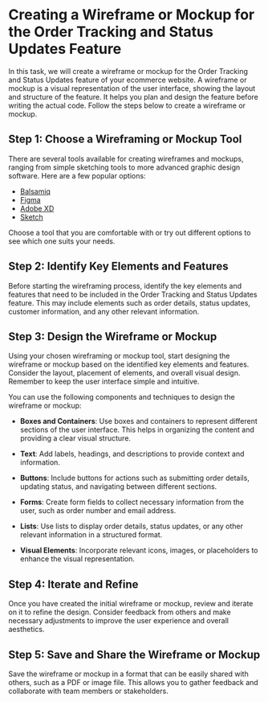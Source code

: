 # Creating a Wireframe or Mockup for the Order Tracking and Status Updates Feature

In this task, we will create a wireframe or mockup for the Order Tracking and Status Updates feature of your ecommerce website. A wireframe or mockup is a visual representation of the user interface, showing the layout and structure of the feature. It helps you plan and design the feature before writing the actual code. Follow the steps below to create a wireframe or mockup.

## Step 1: Choose a Wireframing or Mockup Tool

There are several tools available for creating wireframes and mockups, ranging from simple sketching tools to more advanced graphic design software. Here are a few popular options:

- [Balsamiq](https://balsamiq.com/)
- [Figma](https://www.figma.com/)
- [Adobe XD](https://www.adobe.com/products/xd.html)
- [Sketch](https://www.sketch.com/)

Choose a tool that you are comfortable with or try out different options to see which one suits your needs.

## Step 2: Identify Key Elements and Features

Before starting the wireframing process, identify the key elements and features that need to be included in the Order Tracking and Status Updates feature. This may include elements such as order details, status updates, customer information, and any other relevant information.

## Step 3: Design the Wireframe or Mockup

Using your chosen wireframing or mockup tool, start designing the wireframe or mockup based on the identified key elements and features. Consider the layout, placement of elements, and overall visual design. Remember to keep the user interface simple and intuitive.

You can use the following components and techniques to design the wireframe or mockup:

- **Boxes and Containers**: Use boxes and containers to represent different sections of the user interface. This helps in organizing the content and providing a clear visual structure.

- **Text**: Add labels, headings, and descriptions to provide context and information.

- **Buttons**: Include buttons for actions such as submitting order details, updating status, and navigating between different sections.

- **Forms**: Create form fields to collect necessary information from the user, such as order number and email address.

- **Lists**: Use lists to display order details, status updates, or any other relevant information in a structured format.

- **Visual Elements**: Incorporate relevant icons, images, or placeholders to enhance the visual representation.

## Step 4: Iterate and Refine

Once you have created the initial wireframe or mockup, review and iterate on it to refine the design. Consider feedback from others and make necessary adjustments to improve the user experience and overall aesthetics.

## Step 5: Save and Share the Wireframe or Mockup

Save the wireframe or mockup in a format that can be easily shared with others, such as a PDF or image file. This allows you to gather feedback and collaborate with team members or stakeholders.

